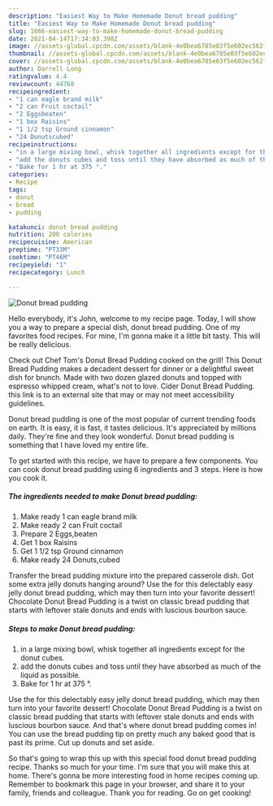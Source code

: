 ```yaml
---
description: "Easiest Way to Make Homemade Donut bread pudding"
title: "Easiest Way to Make Homemade Donut bread pudding"
slug: 1666-easiest-way-to-make-homemade-donut-bread-pudding
date: 2021-04-14T17:34:03.398Z
image: //assets-global.cpcdn.com/assets/blank-4e0bea6785e03f5e602ec562f230caae08da540cada707380b4fe1bbebba43da.png
thumbnail: //assets-global.cpcdn.com/assets/blank-4e0bea6785e03f5e602ec562f230caae08da540cada707380b4fe1bbebba43da.png
cover: //assets-global.cpcdn.com/assets/blank-4e0bea6785e03f5e602ec562f230caae08da540cada707380b4fe1bbebba43da.png
author: Darrell Long
ratingvalue: 4.4
reviewcount: 44760
recipeingredient:
- "1 can eagle brand milk"
- "2 can Fruit coctail"
- "2 Eggsbeaten"
- "1 box Raisins"
- "1 1/2 tsp Ground cinnamon"
- "24 Donutscubed"
recipeinstructions:
- "in a large mixing bowl, whisk together all ingredients except for the donut cubes."
- "add the donuts cubes and toss until they have absorbed as much of the liquid as possible."
- "Bake for 1 hr at 375 °."
categories:
- Recipe
tags:
- donut
- bread
- pudding

katakunci: donut bread pudding 
nutrition: 200 calories
recipecuisine: American
preptime: "PT33M"
cooktime: "PT46M"
recipeyield: "1"
recipecategory: Lunch

---
```



![Donut bread pudding](//assets-global.cpcdn.com/assets/blank-4e0bea6785e03f5e602ec562f230caae08da540cada707380b4fe1bbebba43da.png)

Hello everybody, it's John, welcome to my recipe page. Today, I will show you a way to prepare a special dish, donut bread pudding. One of my favorites food recipes. For mine, I'm gonna make it a little bit tasty. This will be really delicious.

Check out Chef Tom&#39;s Donut Bread Pudding cooked on the grill! This Donut Bread Pudding makes a decadent dessert for dinner or a delightful sweet dish for brunch. Made with two dozen glazed donuts and topped with espresso whipped cream, what&#39;s not to love. Cider Donut Bread Pudding. this link is to an external site that may or may not meet accessibility guidelines.

Donut bread pudding is one of the most popular of current trending foods on earth. It is easy, it is fast, it tastes delicious. It's appreciated by millions daily. They're fine and they look wonderful. Donut bread pudding is something that I have loved my entire life.


To get started with this recipe, we have to prepare a few components. You can cook donut bread pudding using 6 ingredients and 3 steps. Here is how you cook it.

<!--inarticleads1-->

##### The ingredients needed to make Donut bread pudding:

1. Make ready 1 can eagle brand milk
1. Make ready 2 can Fruit coctail
1. Prepare 2 Eggs,beaten
1. Get 1 box Raisins
1. Get 1 1/2 tsp Ground cinnamon
1. Make ready 24 Donuts,cubed


Transfer the bread pudding mixture into the prepared casserole dish. Got some extra jelly donuts hanging around? Use the for this delectably easy jelly donut bread pudding, which may then turn into your favorite dessert! Chocolate Donut Bread Pudding is a twist on classic bread pudding that starts with leftover stale donuts and ends with luscious bourbon sauce. 

<!--inarticleads2-->

##### Steps to make Donut bread pudding:

1. in a large mixing bowl, whisk together all ingredients except for the donut cubes.
1. add the donuts cubes and toss until they have absorbed as much of the liquid as possible.
1. Bake for 1 hr at 375 °.


Use the for this delectably easy jelly donut bread pudding, which may then turn into your favorite dessert! Chocolate Donut Bread Pudding is a twist on classic bread pudding that starts with leftover stale donuts and ends with luscious bourbon sauce. And that&#39;s where donut bread pudding comes in! You can use the bread pudding tip on pretty much any baked good that is past its prime. Cut up donuts and set aside. 

So that's going to wrap this up with this special food donut bread pudding recipe. Thanks so much for your time. I'm sure that you will make this at home. There's gonna be more interesting food in home recipes coming up. Remember to bookmark this page in your browser, and share it to your family, friends and colleague. Thank you for reading. Go on get cooking!
